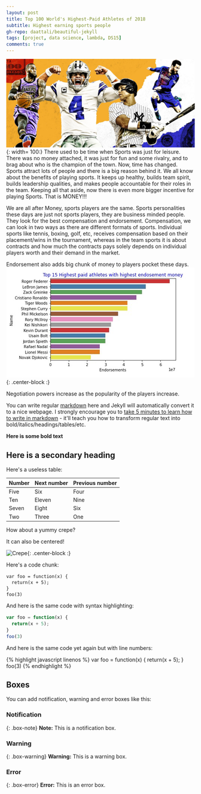 ```yaml
---
layout: post
title: Top 100 World's Highest-Paid Athletes of 2018
subtitle: Highest earning sports people 
gh-repo: daattali/beautiful-jekyll
tags: [project, data science, lambda, DS15]
comments: true
---
```

![](/img/athletes.jpg){: width= 100:}
There used to be time when Sports was just for leisure. There was no money attached, it was just for fun and some rivalry, and to brag about who is the champion of the town. Now, time has changed. Sports attract lots of people and there is a big reason behind it. We all know about the benefits of playing sports. It keeps up healthy, builds team spirit, builds leadership qualities, and makes people accountable for their roles in the team. Keeping all that aside, now there is even more bigger incentive for playing Sports. That is MONEY!!!

  We are all after Money, sports players are the same. Sports personalities these days are just not sports players, they are business minded people. They look for the best compensation and endorsement. Compensation, we can look in two ways as there are different formats of sports. Individual sports like tennis, boxing, golf, etc, receives compensation based on their placement/wins in the tournament, whereas in the team sports it is about contracts and how much the contracts pays solely depends on individual players worth and their demand in the market. 
  
  Endorsement also adds big chunk of money to players pocket these days. 
  ![Plot](/img/barplot.jpg){: .center-block :}
  
  Negotiation powers increase as the popularity of the players increase. 


You can write regular [markdown](http://markdowntutorial.com/) here and Jekyll will automatically convert it to a nice webpage.  I strongly encourage you to [take 5 minutes to learn how to write in markdown](http://markdowntutorial.com/) - it'll teach you how to transform regular text into bold/italics/headings/tables/etc.

**Here is some bold text**

## Here is a secondary heading

Here's a useless table:

| Number | Next number | Previous number |
| :------ |:--- | :--- |
| Five | Six | Four |
| Ten | Eleven | Nine |
| Seven | Eight | Six |
| Two | Three | One |


How about a yummy crepe?



It can also be centered!

![Crepe](https://s3-media3.fl.yelpcdn.com/bphoto/cQ1Yoa75m2yUFFbY2xwuqw/348s.jpg){: .center-block :}

Here's a code chunk:

~~~
var foo = function(x) {
  return(x + 5);
}
foo(3)
~~~

And here is the same code with syntax highlighting:

```javascript
var foo = function(x) {
  return(x + 5);
}
foo(3)
```

And here is the same code yet again but with line numbers:

{% highlight javascript linenos %}
var foo = function(x) {
  return(x + 5);
}
foo(3)
{% endhighlight %}

## Boxes
You can add notification, warning and error boxes like this:

### Notification

{: .box-note}
**Note:** This is a notification box.

### Warning

{: .box-warning}
**Warning:** This is a warning box.

### Error

{: .box-error}
**Error:** This is an error box.
